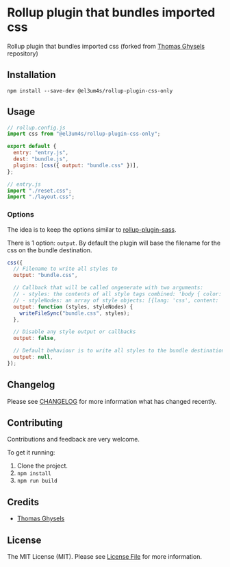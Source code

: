 # Rollup plugin that bundles imported css

Rollup plugin that bundles imported css (forked from [Thomas Ghysels](https://github.com/thgh) repository)

## Installation

```
npm install --save-dev @el3um4s/rollup-plugin-css-only
```

## Usage

```js
// rollup.config.js
import css from "@el3um4s/rollup-plugin-css-only";

export default {
  entry: "entry.js",
  dest: "bundle.js",
  plugins: [css({ output: "bundle.css" })],
};
```

```js
// entry.js
import "./reset.css";
import "./layout.css";
```

### Options

The idea is to keep the options similar to [rollup-plugin-sass](https://github.com/differui/rollup-plugin-sass).

There is 1 option: `output`.
By default the plugin will base the filename for the css on the bundle destination.

```js
css({
  // Filename to write all styles to
  output: "bundle.css",

  // Callback that will be called ongenerate with two arguments:
  // - styles: the contents of all style tags combined: 'body { color: green }'
  // - styleNodes: an array of style objects: [{lang: 'css', content: 'body { color: green }'}]
  output: function (styles, styleNodes) {
    writeFileSync("bundle.css", styles);
  },

  // Disable any style output or callbacks
  output: false,

  // Default behaviour is to write all styles to the bundle destination where .js is replaced by .css
  output: null,
});
```

## Changelog

Please see [CHANGELOG](CHANGELOG.md) for more information what has changed recently.

## Contributing

Contributions and feedback are very welcome.

To get it running:

1. Clone the project.
2. `npm install`
3. `npm run build`

## Credits

- [Thomas Ghysels](https://github.com/thgh)

## License

The MIT License (MIT). Please see [License File](LICENSE) for more information.

[link-author]: https://github.com/thgh
[link-contributors]: ../../contributors
[rollup-plugin-vue]: https://www.npmjs.com/package/rollup-plugin-vue
[rollup-plugin-buble]: https://www.npmjs.com/package/rollup-plugin-buble
[rollup-plugin-babel]: https://www.npmjs.com/package/rollup-plugin-babel
[vue-template-compiler]: https://www.npmjs.com/package/vue-template-compiler
